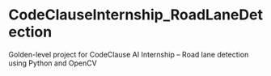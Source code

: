 # CodeClauseInternship_RoadLaneDetection
Golden-level project for CodeClause AI Internship – Road lane detection using Python and OpenCV
